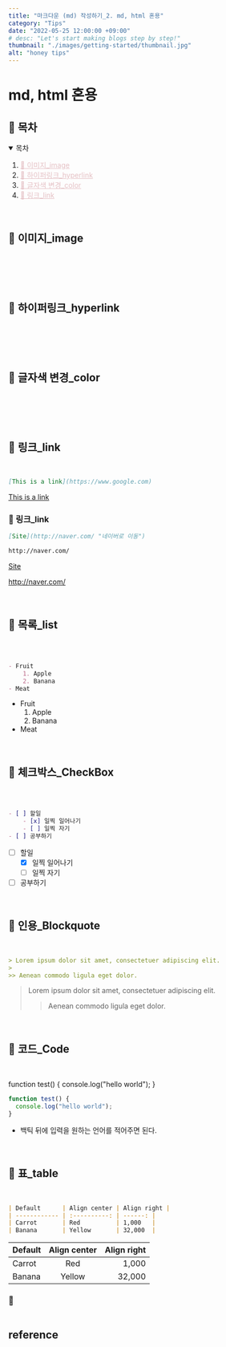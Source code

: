 ```yaml
---
title: "마크다운 (md) 작성하기_2. md, html 혼용"
category: "Tips"
date: "2022-05-25 12:00:00 +09:00"
# desc: "Let's start making blogs step by step!"
thumbnail: "./images/getting-started/thumbnail.jpg"
alt: "honey tips"
---
```



# md, html 혼용


<h2 id="table-of-contents">🔎 목차</h2>
<details open="open">
  <summary> 목차</summary>
  <ol>
    <li><a href="#01" style="color:#E5C1C5">👀 이미지_image</a></li>
    <li><a href="#02" style="color:#E5C1C5">👀 하이퍼링크_hyperlink</a></li>
    <li><a href="#03" style="color:#E5C1C5">👀 글자색 변경_color</a></li>
    <li><a href="#04" style="color:#E5C1C5">👀 링크_link</a></li>
  </ol>
</details>

<br>
<h2 id="01">👀 이미지_image</h2>
<br>

```md
```



<br>
<h2 id="02">👀 하이퍼링크_hyperlink</h2>
<br>

```md
```


<br>
<h2 id="03">👀 글자색 변경_color</h2>
<br>

```md
```


<br>
<h2 id="04">👀 링크_link</h2>
<br>

```md
[This is a link](https://www.google.com)
```

[This is a link](https://www.google.com)
### 👀 링크_link

```md
[Site](http://naver.com/ "네이버로 이동")

http://naver.com/
```

[Site](http://naver.com/ "네이버로 이동")

http://naver.com/


<br>
<h2 id="05">👀 목록_list</h2>
<br>

```md

- Fruit
    1. Apple
    2. Banana
- Meat

```

- Fruit
    1. Apple
    2. Banana
- Meat

<br>
<h2 id="06">👀 체크박스_CheckBox</h2>
<br>

```md

- [ ] 할일
    - [x] 일찍 일어나기
    - [ ] 일찍 자기
- [ ] 공부하기

```

- [ ] 할일
    - [x] 일찍 일어나기
    - [ ] 일찍 자기
- [ ] 공부하기
    
<br>
<h2 id="06">👀 인용_Blockquote</h2>
<br>

```md
> Lorem ipsum dolor sit amet, consectetuer adipiscing elit.
>
>> Aenean commodo ligula eget dolor.
```

> Lorem ipsum dolor sit amet, consectetuer adipiscing elit.
>
>> Aenean commodo ligula eget dolor.

<br>
<h2 id="06">👀 코드_Code</h2>
<br> 

function test() {
  console.log("hello world");
}


```javascript
function test() {
  console.log("hello world");
}
```

- 백틱 뒤에 입력을 원하는 언어를 적어주면 된다.

<br>
<h2 id="06">👀 표_table</h2>
<br>


```md
| Default      | Align center | Align right |
| ------------ | :----------: | ------: |
| Carrot       | Red          | 1,000   |
| Banana       | Yellow       | 32,000  |
```

| Default      | Align center | Align right |
| ------------ | :----------: | ------: |
| Carrot       | Red          | 1,000   |
| Banana       | Yellow       | 32,000  |


### 👀 

```md
```



## reference
